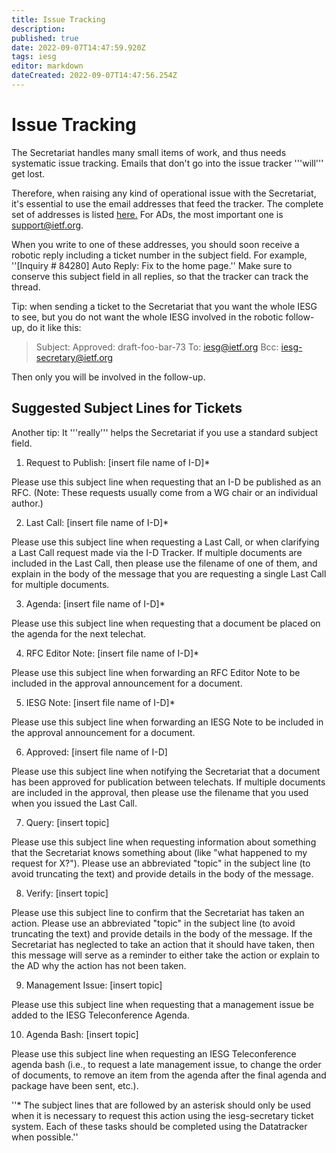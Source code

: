 ```yaml
---
title: Issue Tracking
description: 
published: true
date: 2022-09-07T14:47:59.920Z
tags: iesg
editor: markdown
dateCreated: 2022-09-07T14:47:56.254Z
---
```


# Issue Tracking
The Secretariat handles many small items of work, and thus needs systematic issue tracking. Emails that don't go into the issue tracker '''will''' get lost.

Therefore, when raising any kind of operational issue with the Secretariat, it's essential to
use the email addresses that feed the tracker. The complete set of addresses is listed [here.](http://www.ietf.org/secretariat.html) For ADs, the most important one is [support@ietf.org](mailto:support@ietf.org).

When you write to one of these addresses, you should soon receive a robotic reply including
a ticket number in the subject field. For example, ''[Inquiry # 84280] Auto Reply: Fix to the home page.''
Make sure to conserve this subject field in  all replies, so that the tracker can track the thread.

Tip: when sending a ticket to the Secretariat that you want the whole IESG to see, but you do not want the whole IESG involved in the robotic follow-up, do it like this:

>  Subject: Approved: draft-foo-bar-73
>  To: iesg@ietf.org
>  Bcc: iesg-secretary@ietf.org
> 

Then only you will be involved in the follow-up.

## Suggested Subject Lines for Tickets 

Another tip: It '''really''' helps the Secretariat if you use a standard subject field.

1. Request to Publish: [insert file name of I-D]*

  Please use this subject line when requesting that an I-D be published as an RFC. (Note: These requests usually come from a WG chair or an individual author.)

2. Last Call: [insert file name of I-D]*

  Please use this subject line when requesting a Last Call, or when clarifying a Last Call request made via the I-D Tracker. If multiple documents are included in the Last Call, then please use the filename of one of them, and explain in the body of the message that you are requesting a single Last Call for multiple documents.

3. Agenda: [insert file name of I-D]*

  Please use this subject line when requesting that a document be placed on the agenda for the next telechat.

4. RFC Editor Note: [insert file name of I-D]*

  Please use this subject line when forwarding an RFC Editor Note to be included in the approval announcement for a document.

5.  IESG Note: [insert file name of I-D]*

  Please use this subject line when forwarding an IESG Note to be included in the approval announcement for a document.

6. Approved: [insert file name of I-D]

  Please use this subject line when notifying the Secretariat that a document has been approved for publication between telechats. If multiple documents are included in the approval, then please use the filename that you used when you issued the Last Call.

7.  Query: [insert topic]

  Please use this subject line when requesting information about something that the Secretariat knows something about (like "what happened to my request for X?"). Please use an abbreviated "topic" in the subject line (to avoid truncating the text) and provide details in the body of the message.

8. Verify: [insert topic]

  Please use this subject line to confirm that the Secretariat has taken an action. Please use an abbreviated "topic" in the subject line (to avoid truncating the text) and provide details in the body of the message. If the Secretariat has neglected to take an action that it should have taken, then this message will serve as a reminder to either take the action or explain to the AD why the action has not been taken.

9. Management Issue: [insert topic]

  Please use this subject line when requesting that a management issue be added to the IESG Teleconference Agenda.

10. Agenda Bash: [insert topic]

  Please use this subject line when requesting an IESG Teleconference agenda bash (i.e., to request a late management issue, to change the order of documents, to remove an item from the agenda after the final agenda and package have been sent, etc.).

''* The subject lines that are followed by an asterisk should only be used when it is necessary to request this action using the iesg-secretary ticket system. Each of these tasks should be completed using the Datatracker when possible.''